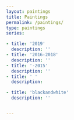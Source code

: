```yaml
---
layout: paintings
title: Paintings
permalink: /paintings/
type: paintings
series:

- title: '2019'
  description: ''
- title: '2016-2018'
  description: ''
- title: '-2015'
  description: ''
- title: ' '
  description:

- title: 'blackandwhite'
  description: '' 


---
```

